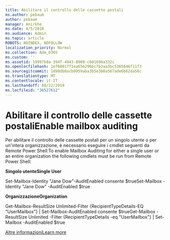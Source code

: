 ```yaml
---
title: Abilitare il controllo delle cassette postali
ms.author: pebaum
author: pebaum
manager: mnirkhe
ms.date: 4/5/2018
ms.audience: Admin
ms.topic: article
ROBOTS: NOINDEX, NOFOLLOW
localization_priority: Normal
ms.collection: Adm_O365
ms.custom: ''
ms.assetid: 19997b0a-394f-4943-8908-c601696a332c
ms.openlocfilehash: 1ef60017f1ea656296bc7b2aa3bc5365646f11f3
ms.sourcegitcommit: 1d98db8acb9959aba3b5e308a567ade6b62da56c
ms.translationtype: MT
ms.contentlocale: it-IT
ms.lasthandoff: 08/22/2019
ms.locfileid: "36527612"
---
```

# <a name="enable-mailbox-auditing"></a><span data-ttu-id="6c3d4-102">Abilitare il controllo delle cassette postali</span><span class="sxs-lookup"><span data-stu-id="6c3d4-102">Enable mailbox auditing</span></span>

<span data-ttu-id="6c3d4-103">Per abilitare il controllo delle cassette postali per un singolo utente o per un'intera organizzazione, è necessario eseguire i cmdlet seguenti da Remote Power Shell:</span><span class="sxs-lookup"><span data-stu-id="6c3d4-103">To enable Mailbox Auditing for either a single user or an entire organization the following cmdlets must be run from Remote Power Shell:</span></span>
  
 <span data-ttu-id="6c3d4-104">**Singolo utente**</span><span class="sxs-lookup"><span data-stu-id="6c3d4-104">**Single User**</span></span>
  
<span data-ttu-id="6c3d4-105">Set-Mailbox-Identity "Jane Dow"-AuditEnabled consente $true</span><span class="sxs-lookup"><span data-stu-id="6c3d4-105">Set-Mailbox -Identity "Jane Dow" -AuditEnabled $true</span></span>
  
 <span data-ttu-id="6c3d4-106">**Organizzazione**</span><span class="sxs-lookup"><span data-stu-id="6c3d4-106">**Organization**</span></span>
  
<span data-ttu-id="6c3d4-107">Get-Mailbox-ResultSize Unlimited-Filter {RecipientTypeDetails-EQ "UserMailbox"} | Set-Mailbox-AuditEnabled consente $true</span><span class="sxs-lookup"><span data-stu-id="6c3d4-107">Get-Mailbox -ResultSize Unlimited -Filter {RecipientTypeDetails -eq "UserMailbox"} | Set-Mailbox -AuditEnabled $true</span></span>
  
[<span data-ttu-id="6c3d4-108">Altre informazioni</span><span class="sxs-lookup"><span data-stu-id="6c3d4-108">Learn more</span></span>](https://support.office.com/article/aaca8987-5b62-458b-9882-c28476a66918)
  

